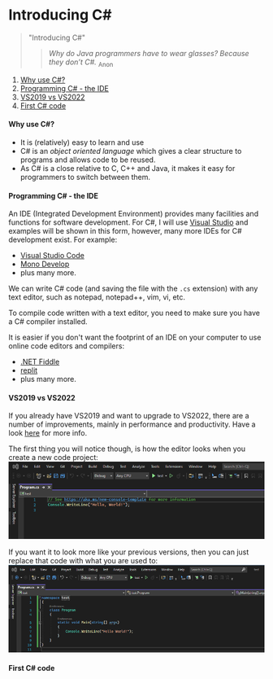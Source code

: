 # Introducing C#

> "Introducing C#"
>
>> *Why do Java programmers have to wear glasses? Because they don’t C#.* <sub>Anon</sub>

1. [Why use C#?](#why)
2. [Programming C# - the IDE](#programming)
3. [VS2019 vs VS2022](#vs)
4. [First C# code](#first)

<a name="why"></a>
#### Why use C#?

- It is (relatively) easy to learn and use
- C# is an *object oriented language* which gives a clear structure to programs and allows code to be reused.
- As C# is a close relative  to C, C++ and Java, it makes it easy for programmers to switch between them.

<a name="programming"></a>
#### Programming C# - the IDE

An IDE (Integrated Development Environment) provides many facilities and functions for software development. For C#, I will use [Visual Studio](https://visualstudio.microsoft.com/) and examples will be shown in this form, however, many more IDEs for C# development exist. For example:

- [Visual Studio Code](https://code.visualstudio.com/)
- [Mono Develop](http://www.monodevelop.com/)
- plus many more.

We can write C# code (and saving the file with the ```.cs``` extension) with any text editor, such as notepad, notepad++, vim, vi, etc.

To compile code written with a text editor, you need to make sure you have a C# compiler installed.

It is easier if you don't want the footprint of an IDE on your computer to use online code editors and compilers:

- [.NET Fiddle](https://dotnetfiddle.net/)
- [replit](https://replit.com/languages/csharp)
- plus many more.

<a name="vs"></a>
#### VS2019 vs VS2022

If you already have VS2019 and want to upgrade to VS2022, there are a number of improvements, mainly in performance and productivity. Have a look [here](https://devblogs.microsoft.com/visualstudio/visual-studio-2022-now-available/) for more info.

The first thing you will notice though, is how the editor looks when you create a new code project:
![VS2022 01](./images/VS2022_1.png)

If you want it to look more like your previous versions, then you can just replace that code with what you are used to:
![VS2022 02](./images/VS2022_2.png)

<a name="first"></a>
#### First C# code


